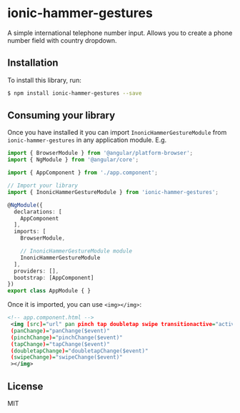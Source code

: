 # ionic-hammer-gestures
A simple international telephone number input. Allows you to create a phone number field with country dropdown. 


## Installation

To install this library, run:

```bash
$ npm install ionic-hammer-gestures --save
```

## Consuming your library

Once you have installed it you can import `InonicHammerGestureModule` from `ionic-hammer-gestures` in any application module. E.g.

```typescript
import { BrowserModule } from '@angular/platform-browser';
import { NgModule } from '@angular/core';

import { AppComponent } from './app.component';

// Import your library
import { InonicHammerGestureModule } from 'ionic-hammer-gestures';

@NgModule({
  declarations: [
    AppComponent
  ],
  imports: [
    BrowserModule,

    // InonicHammerGestureModule module
    InonicHammerGestureModule
  ],
  providers: [],
  bootstrap: [AppComponent]
})
export class AppModule { }
```

Once it is imported, you can use `<img></img>`:

```xml
<!-- app.component.html -->
 <img [src]="url" pan pinch tap doubletap swipe transitionactive="active" 
 (panChange)="panChange($event)"
 (pinchChange)="pinchChange($event)"
 (tapChange)="tapChange($event)"
 (doubletapChange)="doubletapChange($event)"
 (swipeChange)="swipeChange($event)"
 ></img>
```
## License

MIT